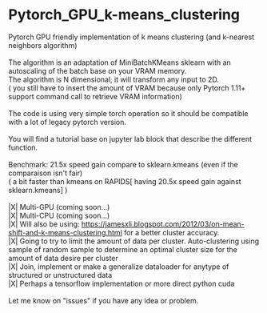 # Pytorch_GPU_k-means_clustering<br />
Pytorch GPU friendly implementation of k means clustering (and k-nearest neighbors algorithm) <br />
<br />
The algorithm is an adaptation of MiniBatchKMeans sklearn with an autoscaling of the batch base on your VRAM memory.<br /> 
The algorithm is N dimensional, it will transform any input to 2D.<br />
( you still have to insert the amount of VRAM because only Pytorch 1.11+ support command call to retrieve VRAM information)<br />
<br />
The code is using very simple torch operation so it should be compatible with a lot of legacy pytorch version.<br />
<br />
You will find a tutorial base on jupyter lab block that describe the different function.<br />
<br />
Benchmark: 21.5x speed gain compare to sklearn.kmeans (even if the comparaison isn't fair)<br />
( a bit faster than kmeans on RAPIDS[ having 20.5x speed gain against sklearn.kmeans] )<br />
<br />
|X| Multi-GPU (coming soon...)<br />
|X| Multi-CPU (coming soon...)<br />
|X| Will also be using: https://jamesxli.blogspot.com/2012/03/on-mean-shift-and-k-means-clustering.html for a better cluster accuracy.<br />
|X| Going to try to limit the amount of data per cluster. Auto-clustering using sample of random sample to determine an optimal cluster size for the amount of data desire per cluster<br />
|X| Join, implement or make a generalize dataloader for anytype of structured or unstructured data<br />
|X| Perhaps a tensorflow implementation or more direct python cuda<br />
<br />
Let me know on "issues" if you have any idea or problem.
